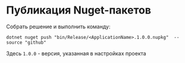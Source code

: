 # Публикация Nuget-пакетов

Собрать решение и выполнить команду:
```shell
dotnet nuget push "bin/Release/<ApplicationName>.1.0.0.nupkg"  --source "github"
```

Здесь `1.0.0` - версия, указанная в настройках проекта
